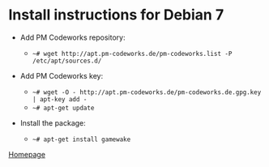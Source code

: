 Install instructions for Debian 7
=================================

* Add PM Codeworks repository:
    * `~# wget http://apt.pm-codeworks.de/pm-codeworks.list -P /etc/apt/sources.d/`

* Add PM Codeworks key:
    * `~# wget -O - http://apt.pm-codeworks.de/pm-codeworks.de.gpg.key | apt-key add -`
    * `~# apt-get update`

* Install the package:
    * `~# apt-get install gamewake`
    
[Homepage](http://www.pm-codeworks.de/gamewake.html)
